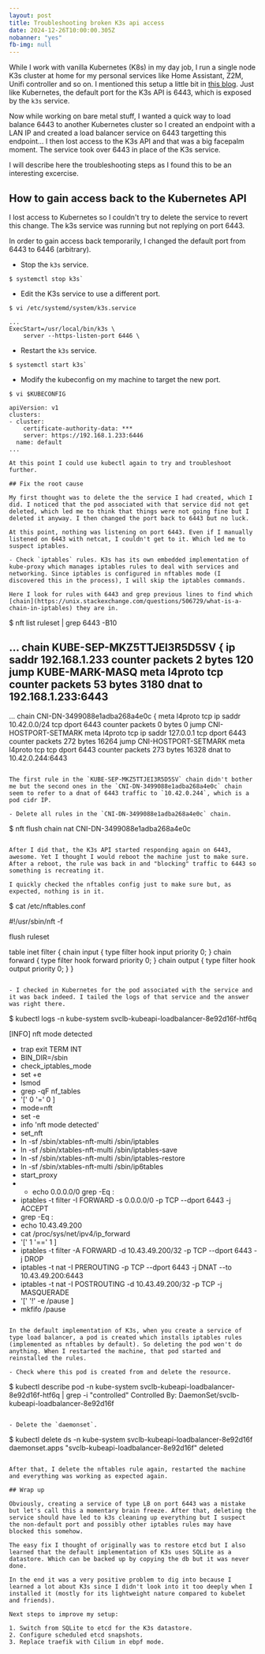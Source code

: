 ```yaml
---
layout: post
title: Troubleshooting broken K3s api access
date: 2024-12-26T10:00:00.305Z
nobanner: "yes"
fb-img: null
---
```


While I work with vanilla Kubernetes (K8s) in my day job, I run a single node K3s cluster at home for my personal services like Home Assistant, Z2M, Unifi controller and so on. I mentioned this setup a little bit in [this blog](2024-03-30-argo-events-and-renovate.md). Just like Kubernetes, the default port for the K3s API is 6443, which is exposed by the `k3s` service. 

Now while working on bare metal stuff, I wanted a quick way to load balance 6443 to another Kubernetes cluster so I created an endpoint with a LAN IP and created a load balancer service on 6443 targetting this endpoint... I then lost access to the K3s API and that was a big facepalm moment. The service took over 6443 in place of the K3s service.

I will describe here the troubleshooting steps as I found this to be an interesting excercise.

## How to gain access back to the Kubernetes API

I lost access to Kubernetes so I couldn't try to delete the service to revert this change. The k3s service was running but not replying on port 6443.

In order to gain access back temporarily, I changed the default port from 6443 to 6446 (arbitrary).

- Stop the `k3s` service.

```
$ systemctl stop k3s`
```

- Edit the K3s service to use a different port.

```
$ vi /etc/systemd/system/k3s.service

...
ExecStart=/usr/local/bin/k3s \
    server --https-listen-port 6446 \
```

- Restart the `k3s` service.

```
$ systemctl start k3s`
```

- Modify the kubeconfig on my machine to target the new port.

```
$ vi $KUBECONFIG

apiVersion: v1
clusters:
- cluster:
    certificate-authority-data: ***
    server: https://192.168.1.233:6446
  name: default
...

At this point I could use kubectl again to try and troubleshoot further.

## Fix the root cause

My first thought was to delete the the service I had created, which I did. I noticed that the pod associated with that service did not get deleted, which led me to think that things were not going fine but I deleted it anyway. I then changed the port back to 6443 but no luck.

At this point, nothing was listening on port 6443. Even if I manually listened on 6443 with netcat, I couldn't get to it. Which led me to suspect iptables.

- Check `iptables` rules. K3s has its own embedded implementation of kube-proxy which manages iptables rules to deal with services and networking. Since iptables is configured in nftables mode (I discovered this in the process), I will skip the iptables commands.

Here I look for rules with 6443 and grep previous lines to find which [chain](https://unix.stackexchange.com/questions/506729/what-is-a-chain-in-iptables) they are in. 

```
$ nft list ruleset | grep 6443 -B10

...
	chain KUBE-SEP-MKZ5TTJEI3R5D5SV {
		ip saddr 192.168.1.233  counter packets 2 bytes 120 jump KUBE-MARK-MASQ
		meta l4proto tcp   counter packets 53 bytes 3180 dnat to 192.168.1.233:6443
--
...
	chain CNI-DN-3499088e1adba268a4e0c {
		meta l4proto tcp ip saddr 10.42.0.0/24 tcp dport 6443 counter packets 0 bytes 0 jump CNI-HOSTPORT-SETMARK
		meta l4proto tcp ip saddr 127.0.0.1 tcp dport 6443 counter packets 272 bytes 16264 jump CNI-HOSTPORT-SETMARK
		meta l4proto tcp tcp dport 6443 counter packets 273 bytes 16328 dnat to 10.42.0.244:6443
```

The first rule in the `KUBE-SEP-MKZ5TTJEI3R5D5SV` chain didn't bother me but the second ones in the `CNI-DN-3499088e1adba268a4e0c` chain seem to refer to a dnat of 6443 traffic to `10.42.0.244`, which is a pod cidr IP.

- Delete all rules in the `CNI-DN-3499088e1adba268a4e0c` chain.

```
$ nft flush chain nat CNI-DN-3499088e1adba268a4e0c
```

After I did that, the K3s API started responding again on 6443, awesome. Yet I thought I would reboot the machine just to make sure. After a reboot, the rule was back in and "blocking" traffic to 6443 so something is recreating it.

I quickly checked the nftables config just to make sure but, as expected, nothing is in it.

```
$ cat /etc/nftables.conf

#!/usr/sbin/nft -f

flush ruleset

table inet filter {
	chain input {
		type filter hook input priority 0;
	}
	chain forward {
		type filter hook forward priority 0;
	}
	chain output {
		type filter hook output priority 0;
	}
}
```

- I checked in Kubernetes for the pod associated with the service and it was back indeed. I tailed the logs of that service and the answer was right there. 

```
$ kubectl logs -n kube-system                 svclb-kubeapi-loadbalancer-8e92d16f-htf6q

[INFO]  nft mode detected
+ trap exit TERM INT
+ BIN_DIR=/sbin
+ check_iptables_mode
+ set +e
+ lsmod
+ grep -qF nf_tables
+ '[' 0 '=' 0 ]
+ mode=nft
+ set -e
+ info 'nft mode detected'
+ set_nft
+ ln -sf /sbin/xtables-nft-multi /sbin/iptables
+ ln -sf /sbin/xtables-nft-multi /sbin/iptables-save
+ ln -sf /sbin/xtables-nft-multi /sbin/iptables-restore
+ ln -sf /sbin/xtables-nft-multi /sbin/ip6tables
+ start_proxy
+ + echo 0.0.0.0/0
grep -Eq :
+ iptables -t filter -I FORWARD -s 0.0.0.0/0 -p TCP --dport 6443 -j ACCEPT
+ grep -Eq :
+ echo 10.43.49.200
+ cat /proc/sys/net/ipv4/ip_forward
+ '[' 1 '==' 1 ]
+ iptables -t filter -A FORWARD -d 10.43.49.200/32 -p TCP --dport 6443 -j DROP
+ iptables -t nat -I PREROUTING -p TCP --dport 6443 -j DNAT --to 10.43.49.200:6443
+ iptables -t nat -I POSTROUTING -d 10.43.49.200/32 -p TCP -j MASQUERADE
+ '[' '!' -e /pause ]
+ mkfifo /pause
```

In the default implementation of K3s, when you create a service of type load balancer, a pod is created which installs iptables rules (implemented as nftables by default). So deleting the pod won't do anything. When I restarted the machine, that pod started and reinstalled the rules.

- Check where this pod is created from and delete the resource.

```
$ kubectl describe pod -n kube-system svclb-kubeapi-loadbalancer-8e92d16f-htf6q | grep -i "controlled"
Controlled By:  DaemonSet/svclb-kubeapi-loadbalancer-8e92d16f
```

- Delete the `daemonset`.

```
$ kubectl delete ds -n kube-system svclb-kubeapi-loadbalancer-8e92d16f
daemonset.apps "svclb-kubeapi-loadbalancer-8e92d16f" deleted
```

After that, I delete the nftables rule again, restarted the machine and everything was working as expected again.

## Wrap up

Obviously, creating a service of type LB on port 6443 was a mistake but let's call this a momentary brain freeze. After that, deleting the service should have led to k3s cleaning up everything but I suspect the non-default port and possibly other iptables rules may have blocked this somehow.

The easy fix I thought of originally was to restore etcd but I also learned that the default implementation of K3s uses SQLite as a datastore. Which can be backed up by copying the db but it was never done.

In the end it was a very positive problem to dig into because I learned a lot about K3s since I didn't look into it too deeply when I installed it (mostly for its lightweight nature compared to kubelet and friends).

Next steps to improve my setup:

1. Switch from SQLite to etcd for the K3s datastore.
2. Configure scheduled etcd snapshots.
3. Replace traefik with Cilium in ebpf mode.